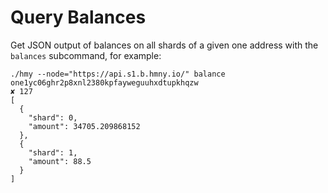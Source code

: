 # Query Balances

Get JSON output of balances on all shards of a given one address with the `balances` subcommand, for example:

```text
./hmy --node="https://api.s1.b.hmny.io/" balance one1yc06ghr2p8xnl2380kpfayweguuhxdtupkhqzw                                   ✘ 127
[
  {
    "shard": 0,
    "amount": 34705.209868152
  },
  {
    "shard": 1,
    "amount": 88.5
  }
]
```


